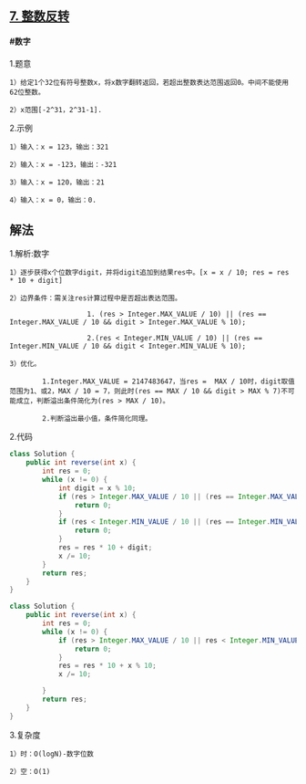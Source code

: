 ## [7. 整数反转](https://leetcode.cn/problems/reverse-integer/description/)
#### #数字
1.题意

    1）给定1个32位有符号整数x，将x数字翻转返回，若超出整数表达范围返回0。中间不能使用62位整数。

    2）x范围[-2^31，2^31-1].

2.示例

    1）输入：x = 123，输出：321

    2）输入：x = -123，输出：-321

    3）输入：x = 120，输出：21

    4）输入：x = 0，输出：0.
    
## 解法
1.解析:数字

    1）逐步获得x个位数字digit，并将digit追加到结果res中。[x = x / 10; res = res * 10 + digit]

    2）边界条件：需关注res计算过程中是否超出表达范围。

                       1. (res > Integer.MAX_VALUE / 10) || (res == Integer.MAX_VALUE / 10 && digit > Integer.MAX_VALUE % 10);

                       2.(res < Integer.MIN_VALUE / 10) || (res == Integer.MIN_VALUE / 10 && digit < Integer.MIN_VALUE % 10);

    3）优化。

            1.Integer.MAX_VALUE = 2147483647，当res =  MAX / 10时，digit取值范围为1、或2，MAX / 10 = 7，则此时(res == MAX / 10 && digit > MAX % 7)不可能成立，判断溢出条件简化为(res > MAX / 10)。

            2.判断溢出最小值，条件简化同理。

2.代码
```java
class Solution {
    public int reverse(int x) {
        int res = 0;
        while (x != 0) {
            int digit = x % 10;
            if (res > Integer.MAX_VALUE / 10 || (res == Integer.MAX_VALUE / 10 && digit > Integer.MAX_VALUE % 10)) {
                return 0;
            }
            if (res < Integer.MIN_VALUE / 10 || (res == Integer.MIN_VALUE / 10 && digit < Integer.MIN_VALUE % 10)) {
                return 0;
            }
            res = res * 10 + digit;
            x /= 10;
        }
        return res;
    }
}
```
```java
class Solution {
    public int reverse(int x) {     
        int res = 0;
        while (x != 0) {
            if (res > Integer.MAX_VALUE / 10 || res < Integer.MIN_VALUE / 10) {
                return 0;
            }
            res = res * 10 + x % 10;
            x /= 10;

        }
        return res;        
    }
}
```
3.复杂度

    1）时：O(logN)-数字位数

    2）空：O(1)
